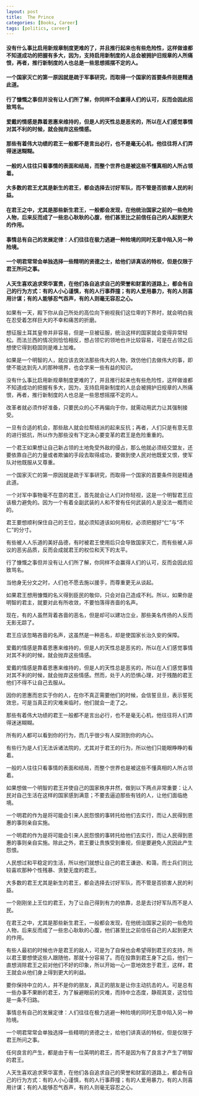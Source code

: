 ```yaml
---
layout: post
title:  The Prince
categories: [Books, Career]
tags: [politics, career]
---
```

#### 没有什么事比启用新规章制度更难的了，并且推行起来也有些危险性，这样做谁都不知道成功的把握有多大，因为，支持启用新制度的人总会被拥护旧规章的人所痛恨，再者，推行新制度的人也总是一些思想摇摆不定的人。
#### 一个国家灭亡的第一原因就是疏于军事研究，而取得一个国家的首要条件则是精通此道。
#### 行了慷慨之事但并没有让人们所了解，你同样不会赢得人们的认可，反而会因此招致骂名。
#### 爱戴的情感是靠着恩惠来维持的，但是人的天性总是恶劣的，所以在人们感觉事情对其不利的时候，就会抛弃这些情感。
#### 那些有着伟大功绩的君王一般都不是言出必行，也不是毫无心机，他往往将人们弄得迷迷糊糊。
#### 一般的人往往只看事情的表面和结局，而整个世界也是被这些不懂真相的人所占领着。
#### 大多数的君王尤其是新生的君王，都会选择去讨好军队，而不管是否损害人民的利益。
#### 在君王之中，尤其是那些新生君王，一般都会发现，在他统治国家之前的一些危险人物，后来反而成了一些忠心耿耿的心腹，他们甚至比之前信任自己的人起到更大的作用。
#### 事情总有自己的发展定律：人们往往在极力逃避一种险境的同时无意中陷入另一种险境。
#### 一个明君常常会单独选择一些精明的贤德之士，给他们讲真话的特权，但是仅限于君王所问之事。
#### 人天生喜欢追求荣华富贵，在他们各自追求自己的荣誉和财富的道路上，都会有自己的行为方式：有的人小心谨慎，有的人行事莽撞；有的人爱用暴力，有的人则喜用计谋；有的人能够忍气吞声，有的人则毫无容忍之心。
<!-- more -->
如果有一天，殿下你从自己所处的高位向下俯视我们这位卑的下界时，就会明白我在忍受着怎样巨大的不幸和痛苦的折磨。

想征服土耳其皇帝并非容易，但是一旦被征服，统治这样的国家就会变得异常轻松。而法兰西的情况则恰恰相反，想占领它的领地也许比较容易，可是在占领之后想使它得到稳固则是难上加难。

如果是一个明智的人，就应该去效法那些伟大的人物，效仿他们去做伟大的事，即使不能达到先人的那种境界，也会学来一些有益的知识。

没有什么事比启用新规章制度更难的了，并且推行起来也有些危险性，这样做谁都不知道成功的把握有多大，因为，支持启用新制度的人总会被拥护旧规章的人所痛恨，再者，推行新制度的人也总是一些思想摇摆不定的人。

改革者就必须作好准备，只要民众的心不再偏向于你，就需动用武力让其强制接受。

一旦有合适的机会，那些敌人就会拉帮结派的起来反抗；再者，人们只是有意无意的进行抵抗，所以作为那些没有下定决心要变革的君王是危险重重的。

一个君王如果想让自己新占领的土地免受外敌的侵占，那么他就必须结交盟友，还要依靠自己的力量或者欺骗的手段去取得成功，要做到使人民对他既爱又恨，使军队对他既服从又尊重。

一个国家灭亡的第一原因就是疏于军事研究，而取得一个国家的首要条件则是精通此道。

一个对军中事物毫不在意的君王，首先就会让人们对你轻视，这是一个明智君王应该极力避免的。因为一个有着全副武装的人和不曾有任何武装的人是没法一概而论的。

君王要想顺利保住自己的王位，就必须知道该如何用权，必须把握好“仁”与“不仁”的分寸。

有些被人人乐道的美好品德，有时被君王使用后只会导致国家灭亡，而有些被人非议的恶劣品质，反而会成就君王的权位和天下的太平。

行了慷慨之事但并没有让人们所了解，你同样不会赢得人们的认可，反而会因此招致骂名。

当他身无分文之时，人们也不愿去施以援手，而尊重更无从谈起。

如果君王想用慷慨的名义得到臣民的敬仰，只会对自己造成不利。所以，如果你是明智的君主，就要对此有所收敛，不要怕落得吝啬的名声。

现在，有的人虽然背着吝啬的恶名，但是却可以建功立业，那些美名传扬的人反而无影无踪了。

君王应该忽略吝啬的名声，这虽然是一种恶名，却是使国家长治久安的保障。

爱戴的情感是靠着恩惠来维持的，但是人的天性总是恶劣的，所以在人们感觉事情对其不利的时候，就会抛弃这些情感。

爱戴的情感是靠着恩惠来维持的，但是人的天性总是恶劣的，所以在人们感觉事情对其不利的时候，就会抛弃这些情感。然而，处于人的恐惧心理，对于残酷的君王他们不得不让自己去服从。

因你的恩惠而忠实于你的人，在你不真正需要他们的时候，会信誓旦旦，表示誓死效忠，可是当真正的灾难来临时，他们就会一走了之。

那些有着伟大功绩的君王一般都不是言出必行，也不是毫无心机，他往往将人们弄得迷迷糊糊。

所有的人都可以看到你的行为，而几乎很少有人探测到你的内心。

有些行为是人们无法诉诸法院的，尤其对于君王的行为，所以他们只能眼睁睁的看着。

一般的人往往只看事情的表面和结局，而整个世界也是被这些不懂真相的人所占领着。

如果想做一个明智的君王并使自己的国家秩序井然，做到以下两点非常重要：让人民对自己生活在这样的国家感到满意；不要去逼迫那些有钱的人，让他们面临绝境。

一个明君的作为是将可能会引来人民怨恨的事转托给他们去实行，而让人民得到恩惠的事则亲自实施。

一个明君的作为是将可能会引来人民怨恨的事转托给他们去实行，而让人民得到恩惠的事则亲自实施。除此之外，君王要让贵族受到重视，但是要避免人民因此产生怨恨。

人民想过和平稳定的生活，所以他们就想让自己的君王谦逊、和蔼，而士兵们则比较喜欢那种个性残暴、贪婪无度的君王。

大多数的君王尤其是新生的君王，都会选择去讨好军队，而不管是否损害人民的利益。

一个刚刚坐上王位的君王，为了让自己得到有力的依靠，总是去讨好军队而不是人民。

在君王之中，尤其是那些新生君王，一般都会发现，在他统治国家之前的一些危险人物，后来反而成了一些忠心耿耿的心腹，他们甚至比之前信任自己的人起到更大的作用。

有些人最初的时候也许是君王的敌人，可是为了自保也会希望得到君王的支持，所以君王要想使这些人跟随他，那就十分容易了。而在投靠到君王身下之后，他们一直想消除君王之前对他们不好的印象，所以开始一心一意地效忠于君王，这样，君王就会从他们身上得到更大的利益。

要你保持中立的人，并不是你的朋友，真正的朋友是让你主动抗击的人。可是总有一些办事不果断的君王，为了躲避眼前的灾难，而持中立态度，静观其变，这恰恰是一条不归路。

事情总有自己的发展定律：人们往往在极力逃避一种险境的同时无意中陷入另一种险境。

一个明君常常会单独选择一些精明的贤德之士，给他们讲真话的特权，但是仅限于君王所问之事。

任何良言的产生，都是由于有一位英明的君王，而不是因为有了良言才产生了明智的君王。

人天生喜欢追求荣华富贵，在他们各自追求自己的荣誉和财富的道路上，都会有自己的行为方式：有的人小心谨慎，有的人行事莽撞；有的人爱用暴力，有的人则喜用计谋；有的人能够忍气吞声，有的人则毫无容忍之心。

